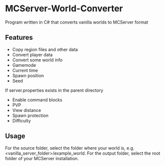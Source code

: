 # MCServer-World-Converter
Program written in C# that converts vanilla worlds to MCServer format

## Features
* Copy region files and other data
* Convert player data
* Convert some world info
 * Gamemode
 * Current time
 * Spawn position
 * Seed

 If server.properties exists in the parent directory
 * Enable command blocks
 * PVP
 * View distance
 * Spawn protection
 * Difficulty

## Usage
For the source folder, select the folder where your world is, e.g. <vanilla_server_folder>/example_world. For the output folder, select the root folder of your MCServer installation.
